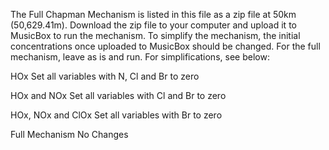 The Full Chapman Mechanism is listed in this file as a zip file at 50km (50,629.41m). Download the zip file to your computer and upload it to MusicBox to run the mechanism.  To simplify the mechanism, the initial concentrations once uploaded to MusicBox should be changed. For the full mechanism, leave as is and run. For simplifications, see below:

HOx
Set all variables with N, Cl and Br to zero

HOx and NOx
Set all variables with Cl and Br to zero

HOx, NOx and ClOx
Set all variables with Br to zero

Full Mechanism
No Changes


